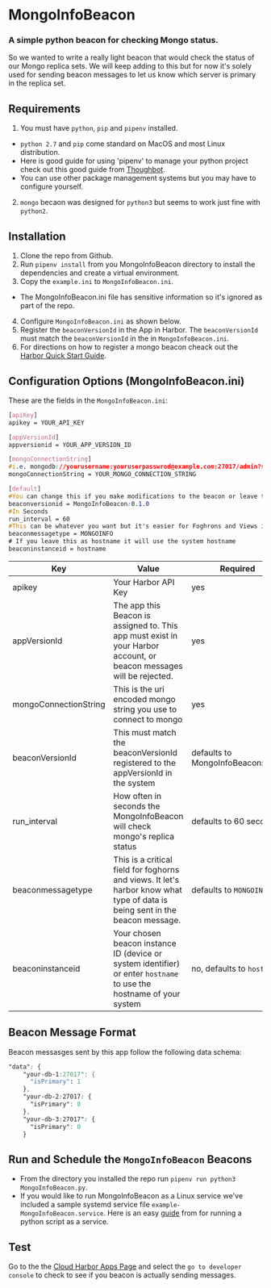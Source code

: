 # MongoInfoBeacon
### A simple python beacon for checking Mongo status.

So we wanted to write a really light beacon that would check the status of our Mongo replica sets.  We will keep adding to this but for now it's solely used for sending beacon messages to let us know which server is primary in the replica set.


## Requirements

1. You must have ```python```, ```pip``` and ```pipenv``` installed.
 * `python 2.7` and `pip` come standard on MacOS and most Linux distribution.
 * Here is good guide for using 'pipenv' to manage your python project check out this good guide from [Thoughbot](https://robots.thoughtbot.com/how-to-manage-your-python-projects-with-pipenv).
 * You can use other package management systems but you may have to configure yourself.
2. ``mongo`` becaon was designed for `python3` but seems to work just fine with `python2`.


## Installation

1. Clone the repo from Github.
2. Run `pipenv install` from you MongoInfoBeacon directory to install the dependencies and create a virtual environment.
3. Copy the `example.ini` to `MongoInfoBeacon.ini`.
  * The MongoInfoBeacon.ini file has sensitive information so it's ignored as part of the repo.
4. Configure `MongoInfoBeacon.ini` as shown below.
5. Register the `beaconVersionId` in the App in Harbor. The `beaconVersionId` must match the `beaconVersionId` in the in `MongoInfoBeacon.ini`.
6. For directions on how to register a mongo beacon cheack out the [Harbor Quick Start Guide](https://docs.hrbr.io/quick-start-guide/#registering-the-beacon).


## Configuration Options (MongoInfoBeacon.ini)

These are the fields in the `MongoInfoBeacon.ini`:

```css
[apiKey]
apikey = YOUR_API_KEY

[appVersionId]
appversionid = YOUR_APP_VERSION_ID

[mongoConnectionString]
#i.e. mongodb://yourusername:youruserpasswrod@example.com:27017/admin?ssl=true
mongoConnectionString = YOUR_MONGO_CONNECTION_STRING

[default]
#You can change this if you make modifications to the beacon or leave the same if you like my name
beaconversionid = MongoInfoBeacon:0.1.0
#In Seconds
run_interval = 60
#This can be whatever you want but it's easier for Foghrons and Views if it is consistent across systems
beaconmessagetype = MONGOINFO
# If you leave this as hostname it will use the system hostname
beaconinstanceid = hostname
```


|     Key     |      Value     |  Required |
|-------------|----------------|-----------|
| apikey | Your Harbor API Key |    yes    |
| appVersionId | The app this Beacon is assigned to. This app must exist in your Harbor account, or beacon messages will be rejected. | yes |
| mongoConnectionString| This is the uri encoded mongo string you use to connect to mongo | yes|
| beaconVersionId | This must match the beaconVersionId registered to the appVersionId in the system | defaults to MongoInfoBeacon:0.1.0 |
| run_interval | How often in seconds the MongoInfoBeacon will check mongo's replica status | defaults to 60 seconds|
| beaconmessagetype| This is a critical field for foghorns and views.  It let's harbor know what type of data is being sent in the beacon message. | defaults to `MONGOINFO`|
| beaconinstanceid | Your chosen beacon instance ID (device or system identifier) or enter `hostname` to use the hostname of your system| no, defaults to `hostname`|


## Beacon Message Format

Beacon messasges sent by this app follow the following data schema:
```css
"data": {
    "your-db-1:27017": {
      "isPrimary": 1
    },
    "your-db-2:27017: {
      "isPrimary": 0
    },
    "your-db-3:27017": {
      "isPrimary": 0
    }
  ```
## Run and Schedule the `MongoInfoBeacon` Beacons

* From the directory you installed the repo run `pipenv run python3 MongoInfoBeacon.py`.
* If you would like to run MongoInfoBeacon as a Linux service we've included a sample systemd service file `example-MongoInfoBeacon.service`.  Here is an easy [guide](https://www.raspberrypi-spy.co.uk/2015/10/how-to-autorun-a-python-script-on-boot-using-systemd/) from for running a python script as a service.

## Test

Go to the the [Cloud Harbor Apps Page](https://cloud.hrbr.io/#!/apps/list) and select the `go to developer console` to check to see if you beacon is actually sending messages.
